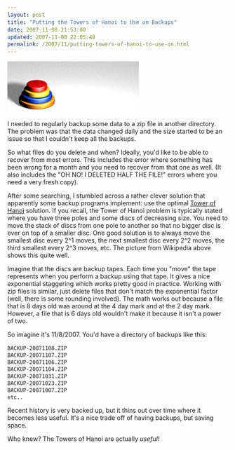 ```yaml
---
layout: post
title: "Putting the Towers of Hanoi to Use on Backups"
date: 2007-11-08 21:53:00
updated: 2007-11-08 22:05:48
permalink: /2007/11/putting-towers-of-hanoi-to-use-on.html
---
```

[![](/assets/putting-towers-of-hanoi-to-use-on/300px-Tower_of_Hanoi_4.gif)](http://en.wikipedia.org/wiki/Tower_of_hanoi)

I needed to regularly backup some data to a zip file in another directory. The problem was that the data changed daily and the size started to be an issue so that I couldn't keep all the backups.

So what files do you delete and when? Ideally, you'd like to be able to recover from most errors. This includes the error where something has been wrong for a month and you need to recover from that one as well. (It also includes the "OH NO! I DELETED HALF THE FILE!" errors where you need a very fresh copy).

After some searching, I stumbled across a rather clever solution that apparently some backup programs implement: use the optimal [Tower of Hanoi](http://en.wikipedia.org/wiki/Tower_of_hanoi) solution. If you recall, the Tower of Hanoi problem is typically stated where you have three poles and some discs of decreasing size. You need to move the stack of discs from one pole to another so that no bigger disc is ever on top of a smaller disc. One good solution is to always move the smallest disc every 2^1 moves, the next smallest disc every 2^2 moves, the third smallest every 2^3 moves, etc. The picture from Wikipedia above shows this quite well.

Imagine that the discs are backup tapes. Each time you "move" the tape represents when you perform a backup using that tape. It gives a nice exponential staggering which works pretty good in practice. Working with zip files is similar, just delete files that don't match the exponential factor (well, there is some rounding involved). The math works out because a file that is 8 days old was around at the 4 day mark and at the 2 day mark. However, a file that is 6 days old wouldn't make it because it isn't a power of two.

So imagine it's 11/8/2007. You'd have a directory of backups like this:

    BACKUP-20071108.ZIP 
    BACKUP-20071107.ZIP 
    BACKUP-20071106.ZIP 
    BACKUP-20071104.ZIP 
    BACKUP-20071031.ZIP 
    BACKUP-20071023.ZIP 
    BACKUP-20071007.ZIP
    etc..

Recent history is very backed up, but it thins out over time where it becomes less useful. It's a nice trade off of having backups, but saving space.

Who knew? The Towers of Hanoi are actually *useful!*